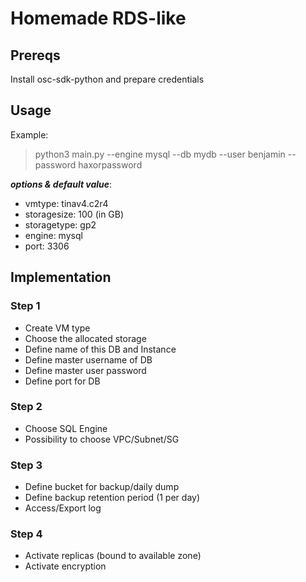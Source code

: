 # Homemade RDS-like

## Prereqs

Install osc-sdk-python and prepare credentials

## Usage

Example:
> python3 main.py --engine mysql --db mydb --user benjamin --password haxorpassword

___options & default value___:

- vmtype: tinav4.c2r4
- storagesize: 100 (in GB)
- storagetype: gp2
- engine: mysql
- port: 3306

## Implementation

### Step 1

- Create VM type
- Choose the allocated storage
- Define name of this DB and Instance
- Define master username of DB
- Define master user password
- Define port for DB

### Step 2

- Choose SQL Engine
- Possibility to choose VPC/Subnet/SG

### Step 3

- Define bucket for backup/daily dump
- Define backup retention period (1 per day)
- Access/Export log

### Step 4

- Activate replicas (bound to available zone)
- Activate encryption
